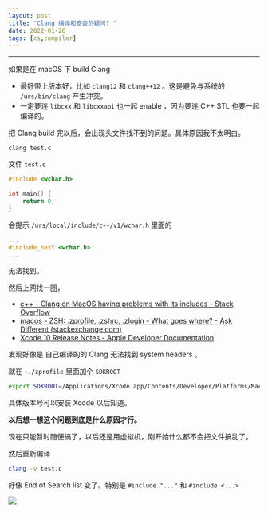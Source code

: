 ```yaml
---
layout: post
title: "Clang 编译和安装的疑问? "
date: 2022-01-26
tags: [cs,compiler]
---
```


---



如果是在 macOS 下 build Clang

- 最好带上版本好，比如 `clang12` 和 `clang++12` 。这是避免与系统的 `/urs/bin/clang`  产生冲突。
- 一定要连 `libcxx` 和 `libcxxabi` 也一起 enable ，因为要连 C++ STL 也要一起编译的。

把 Clang build 完以后，会出现头文件找不到的问题。具体原因我不太明白。

```
clang test.c
```

文件 `test.c`

```cpp
#include <wchar.h>

int main() {
    return 0; 
}
```

会提示 `/urs/local/include/c++/v1/wchar.h` 里面的

```c
...
#include_next <wchar.h> 
...
```

无法找到。

然后上网找一圈，

- [c++ - Clang on MacOS having problems with its includes - Stack Overflow](https://stackoverflow.com/questions/63342521/clang-on-macos-having-problems-with-its-includes)
- [macos - ZSH: .zprofile, .zshrc, .zlogin - What goes where? - Ask Different (stackexchange.com)](https://apple.stackexchange.com/questions/388622/zsh-zprofile-zshrc-zlogin-what-goes-where)
- [Xcode 10 Release Notes - Apple Developer Documentation](https://developer.apple.com/documentation/xcode-release-notes/xcode-10-release-notes)

发现好像是 自己编译的的 Clang 无法找到 system headers 。

就在 `~./zprofile` 里面加个 `SDKROOT` 

```bash
export SDKROOT=/Applications/Xcode.app/Contents/Developer/Platforms/MacOSX.platform/Developer/SDKs/MacOSX12.1.sdk                                                                                      
```

具体版本号可以安装 Xcode 以后知道。

**以后想一想这个问题到底是什么原因才行。**

现在只能暂时随便搞了，以后还是用虚拟机，刚开始什么都不会把文件搞乱了。

然后重新编译

```bash
clang -v test.c
```

好像 End of Search list 变了。特别是 `#include "..."` 和 `#include <...>` 

![](https://raw.githubusercontent.com/randoruf/photo-asset-repo/main/imgs/image-20220126100140055.png)

